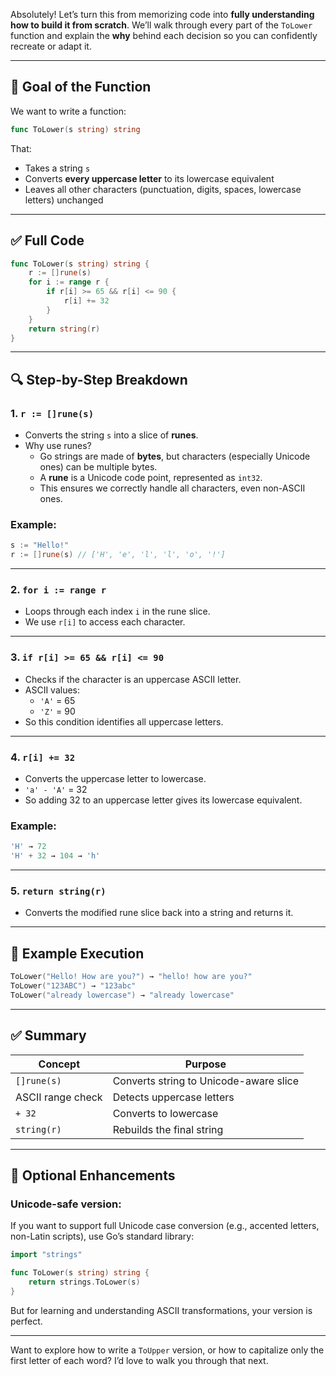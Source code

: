 Absolutely! Let’s turn this from memorizing code into **fully understanding how to build it from scratch**. We’ll walk through every part of the `ToLower` function and explain the **why** behind each decision so you can confidently recreate or adapt it.

---

## 🧠 Goal of the Function

We want to write a function:

```go
func ToLower(s string) string
```

That:

- Takes a string `s`
- Converts **every uppercase letter** to its lowercase equivalent
- Leaves all other characters (punctuation, digits, spaces, lowercase letters) unchanged

---

## ✅ Full Code

```go
func ToLower(s string) string {
	r := []rune(s)
	for i := range r {
		if r[i] >= 65 && r[i] <= 90 {
			r[i] += 32
		}
	}
	return string(r)
}
```

---

## 🔍 Step-by-Step Breakdown

### 1. `r := []rune(s)`

- Converts the string `s` into a slice of **runes**.
- Why use runes?
  - Go strings are made of **bytes**, but characters (especially Unicode ones) can be multiple bytes.
  - A **rune** is a Unicode code point, represented as `int32`.
  - This ensures we correctly handle all characters, even non-ASCII ones.

### Example:
```go
s := "Hello!"
r := []rune(s) // ['H', 'e', 'l', 'l', 'o', '!']
```

---

### 2. `for i := range r`

- Loops through each index `i` in the rune slice.
- We use `r[i]` to access each character.

---

### 3. `if r[i] >= 65 && r[i] <= 90`

- Checks if the character is an uppercase ASCII letter.
- ASCII values:
  - `'A'` = 65
  - `'Z'` = 90
- So this condition identifies all uppercase letters.

---

### 4. `r[i] += 32`

- Converts the uppercase letter to lowercase.
- `'a' - 'A'` = 32
- So adding 32 to an uppercase letter gives its lowercase equivalent.

### Example:
```go
'H' → 72
'H' + 32 → 104 → 'h'
```

---

### 5. `return string(r)`

- Converts the modified rune slice back into a string and returns it.

---

## 🧪 Example Execution

```go
ToLower("Hello! How are you?") → "hello! how are you?"
ToLower("123ABC") → "123abc"
ToLower("already lowercase") → "already lowercase"
```

---

## ✅ Summary

| Concept | Purpose |
|--------|---------|
| `[]rune(s)` | Converts string to Unicode-aware slice |
| ASCII range check | Detects uppercase letters |
| `+ 32` | Converts to lowercase |
| `string(r)` | Rebuilds the final string |

---

## 🧼 Optional Enhancements

### Unicode-safe version:

If you want to support full Unicode case conversion (e.g., accented letters, non-Latin scripts), use Go’s standard library:

```go
import "strings"

func ToLower(s string) string {
	return strings.ToLower(s)
}
```

But for learning and understanding ASCII transformations, your version is perfect.

---

Want to explore how to write a `ToUpper` version, or how to capitalize only the first letter of each word? I’d love to walk you through that next.
